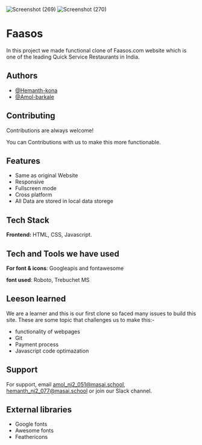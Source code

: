 ![Screenshot (269)](https://user-images.githubusercontent.com/28835550/122637287-65575600-d10b-11eb-9797-8ab2e8133215.png)
![Screenshot (270)](https://user-images.githubusercontent.com/28835550/122637317-933c9a80-d10b-11eb-8a38-c3a25ca1b017.png)

    
# Faasos

In this project we made functional clone of Faasos.com website which is one of the leading Quick Service Restaurants in India.


## Authors

- [@Hemanth-kona](https://github.com/hmntk)
- [@Amol-barkale](https://github.com/amolbarkale)
  
## Contributing

Contributions are always welcome!

You can Contributions with us to make this more functionable.

  
## Features

-  Same as original Website
- Responsive
- Fullscreen mode
- Cross platform
- All Data are stored in local data storege
 
## Tech Stack

**Frontend:** HTML, CSS, Javascript.

  
## Tech and Tools we have used

**For font & icons**: Googleapis and fontawesome

**font used**: Roboto, Trebuchet MS



  
## Leeson learned
We are a learner and this is our first clone so faced many issues to build this site. These are some topic that challenges us to make this:-

- functionality of webpages
- Git
- Payment process
- Javascript code optimazation
## Support

For support, email amol_nj2_051@masai.school, hemanth_nj2_077@masai.school or join our Slack channel.

## External libraries

- Google fonts
- Awesome fonts
- Feathericons
  

  
